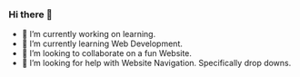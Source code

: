 ### Hi there 👋
- 🔭 I’m currently working on learning.
- 🌱 I’m currently learning Web Development.
- 👯 I’m looking to collaborate on a fun Website.
- 🤔 I’m looking for help with Website Navigation. Specifically drop downs.

<!--
**JordanPicton/JordanPicton** is a ✨ _special_ ✨ repository because its `README.md` (this file) appears on your GitHub profile.

Here are some ideas to get you started:

- 🔭 I’m currently working on ...
- 🤔 I’m looking for help with ...
- 💬 Ask me about ...
- 📫 How to reach me: ...
- 😄 Pronouns: ...
- ⚡ Fun fact: ...
-->

